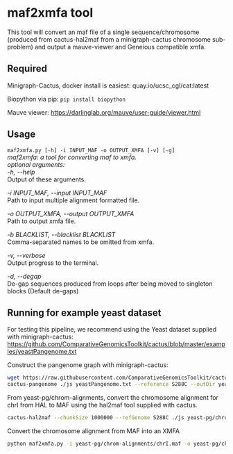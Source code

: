 # maf2xmfa tool
This tool will convert an maf file of a single sequence/chromosome (produced from cactus-hal2maf from a minigraph-cactus
chromosome sub-problem) and output a mauve-viewer and Geneious compatible xmfa.

## Required
Minigraph-Cactus, docker install is easiest: quay.io/ucsc_cgl/cat:latest

Biopython via pip:
```pip install biopython```

Mauve viewer: https://darlinglab.org/mauve/user-guide/viewer.html

## Usage
`maf2xmfa.py [-h] -i INPUT_MAF -o OUTPUT_XMFA [-v] [-g]`<br>
*maf2xmfa: a tool for converting maf to xmfa.*<br>
*optional arguments:*<br>
  *-h, --help*<br>Output of these arguments.

  *-i INPUT_MAF, --input INPUT_MAF*<br>Path to input multiple alignment formatted file.

  *-o OUTPUT_XMFA, --output OUTPUT_XMFA*<br>Path to output xmfa file.

  *-b BLACKLIST, --blacklist BLACKLIST*<br>Comma-separated names to be omitted from xmfa.

  *-v, --verbose*<br>Output progress to the terminal.

  *-d, --degap*<br>De-gap sequences produced from loops after being moved to singleton blocks (Default de-gaps)

## Running for example yeast dataset
For testing this pipeline, we recommend using the Yeast dataset supplied with minigraph-cactus: https://github.com/ComparativeGenomicsToolkit/cactus/blob/master/examples/yeastPangenome.txt

Construct the pangenome graph with minigraph-cactus:
```bash
wget https://raw.githubusercontent.com/ComparativeGenomicsToolkit/cactus/master/examples/yeastPangenome.txt
cactus-pangenome ./js yeastPangenome.txt --reference S288C --outDir yeast-pg --outName yeast-pg --vcf --giraffe
```
From yeast-pg/chrom-alignments, convert the chromosome alignment for chrI from HAL to MAF using the hal2maf tool supplied with cactus.
```bash
cactus-hal2maf --chunkSize 1000000 --refGenome S288C ./js yeast-pg/chrom-alignments/chrI.hal yeast-pg/chrom-alignments/chrI.maf
```
Convert the chromosome alignment from MAF into an XMFA
```bash
python maf2xmfa.py -i yeast-pg/chrom-alignments/chrI.maf -o yeast-pg/chrom-alignments/chrI.xmfa
```
